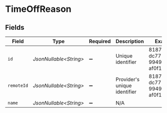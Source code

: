 # TimeOffReason


## Fields

| Field                                | Type                                 | Required                             | Description                          | Example                              |
| ------------------------------------ | ------------------------------------ | ------------------------------------ | ------------------------------------ | ------------------------------------ |
| `id`                                 | *JsonNullable\<String>*              | :heavy_minus_sign:                   | Unique identifier                    | 8187e5da-dc77-475e-9949-af0f1fa4e4e3 |
| `remoteId`                           | *JsonNullable\<String>*              | :heavy_minus_sign:                   | Provider's unique identifier         | 8187e5da-dc77-475e-9949-af0f1fa4e4e3 |
| `name`                               | *JsonNullable\<String>*              | :heavy_minus_sign:                   | N/A                                  |                                      |